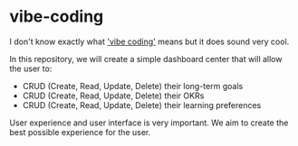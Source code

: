 # vibe-coding

I don't know exactly what ['vibe coding'](https://en.wikipedia.org/wiki/Vibe_coding) means but it does sound very cool.


In this repository, we will create a simple dashboard center that will allow the user to:

- CRUD (Create, Read, Update, Delete) their long-term goals
- CRUD (Create, Read, Update, Delete) their OKRs
- CRUD (Create, Read, Update, Delete) their learning preferences

User experience and user interface is very important. We aim to create the best possible experience for the user.
